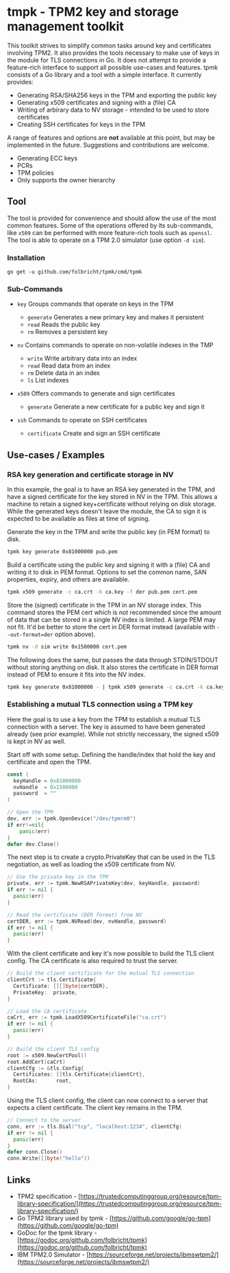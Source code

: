 # tmpk - TPM2 key and storage management toolkit

This toolkit strives to simplify common tasks around key and certificates involving TPM2. It also provides the tools necessary to make use of keys in the module for TLS connections in Go. It does not attempt to provide a feature-rich interface to support all possible use-cases and features. tpmk consists of a Go library and a tool with a simple interface. It currently provides:

- Generating RSA/SHA256 keys in the TPM and exporting the public key
- Generating x509 certificates and signing with a (file) CA
- Writing of arbirary data to NV storage - intended to be used to store certificates
- Creating SSH certificates for keys in the TPM

A range of features and options are **not** available at this point, but may be implemented in the future. Suggestions and contributions are welcome.

- Generating ECC keys
- PCRs
- TPM policies
- Only supports the owner hierarchy

## Tool

The tool is provided for convenience and should allow the use of the most common features. Some of the operations offered by its sub-commands, like `x509` can be performed with more feature-rich tools such as `openssl`. The tool is able to operate on a TPM 2.0 simulator (use option `-d sim`).

### Installation

```text
go get -u github.com/folbricht/tpmk/cmd/tpmk
```

### Sub-Commands

- `key` Groups commands that operate on keys in the TPM

  - `generate` Generates a new primary key and makes it persistent
  - `read` Reads the public key
  - `rm` Removes a persistent key

- `nv` Contains commands to operate on non-volatile indexes in the TMP

  - `write` Write arbitrary data into an index
  - `read` Read data from an index
  - `rm` Delete data in an index
  - `ls` List indexes

- `x509` Offers commands to generate and sign certificates

  - `generate` Generate a new certificate for a public key and sign it

- `ssh` Commands to operate on SSH certificates

  - `certificate` Create and sign an SSH certificate

## Use-cases / Examples

### RSA key generation and certificate storage in NV

In this example, the goal is to have an RSA key generated in the TPM, and have a signed certificate for the key stored in NV in the TPM. This allows a machine to retain a signed key+certificate without relying on disk storage. While the generated keys doesn't leave the module, the CA to sign it is expected to be available as files at time of signing.

Generate the key in the TPM and write the public key (in PEM format) to disk.

```sh
tpmk key generate 0x81000000 pub.pem
```

Build a certificate using the public key and signing it with a (file) CA and writing it to disk in PEM format. Options to set the common name, SAN properties, expiry, and others are available.

```sh
tpmk x509 generate -c ca.crt -k ca.key -f der pub.pem cert.pem
```

Store the (signed) certificate in the TPM in an NV storage index. This command stores the PEM cert which is not recommended since the amount of data that can be stored in a single NV index is limited. A large PEM may not fit. It'd be better to store the cert in DER format instead (available with `--out-format=der` option above).

```sh
tpmk nv -d sim write 0x1500000 cert.pem
```

The following does the same, but passes the data through STDIN/STDOUT without storing anything on disk. It also stores the certificate in DER format instead of PEM to ensure it fits into the NV index.

```sh
tpmk key generate 0x81000000 - | tpmk x509 generate -c ca.crt -k ca.key --out-format=der - -| tpmk nv write 0x1500000 -
```

### Establishing a mutual TLS connection using a TPM key

Here the goal is to use a key from the TPM to establish a mutual TLS connection with a server. The key is assumed to have been generated already (see prior example). While not strictly neccessary, the signed x509 is kept in NV as well.

Start off with some setup. Defining the handle/index that hold the key and certificate and open the TPM.

```go
const (
  keyHandle = 0x81000000
  nvHandle  = 0x1500000
  password  = ""
)

// Open the TPM
dev, err := tpmk.OpenDevice("/dev/tpmrm0")
if err!=nil{
    panic(err)
}
defer dev.Close()
```

The next step is to create a crypto.PrivateKey that can be used in the TLS negotiation, as well as loading the x509 certificate from NV.

```go
// Use the private key in the TPM
private, err := tpmk.NewRSAPrivateKey(dev, keyHandle, password)
if err != nil {
  panic(err)
}

// Read the certificate (DER format) from NV
certDER, err := tpmk.NVRead(dev, nvHandle, password)
if err != nil {
  panic(err)
}
```

With the client certificate and key it's now possible to build the TLS client config. The CA certificate is also required to trust the server.

```go
// Build the client certificate for the mutual TLS connection
clientCrt := tls.Certificate{
  Certificate: [][]byte{certDER},
  PrivateKey:  private,
}

// Load the CA certificate
caCrt, err := tpmk.LoadX509CertificateFile("ca.crt")
if err != nil {
  panic(err)
}

// Build the client TLS config
root := x509.NewCertPool()
root.AddCert(caCrt)
clientCfg := &tls.Config{
  Certificates: []tls.Certificate{clientCrt},
  RootCAs:      root,
}
```

Using the TLS client config, the client can now connect to a server that expects a client certificate. The client key remains in the TPM.

```go
// Connect to the server
conn, err := tls.Dial("tcp", "localhost:1234", clientCfg)
if err != nil {
  panic(err)
}
defer conn.Close()
conn.Write([]byte("hello"))
```

## Links

- TPM2 specification - [https://trustedcomputinggroup.org/resource/tpm-library-specification/](https://trustedcomputinggroup.org/resource/tpm-library-specification/)
- Go TPM2 library used by tpmk - [https://github.com/google/go-tpm](https://github.com/google/go-tpm)
- GoDoc for the tpmk library - [https://godoc.org/github.com/folbricht/tpmk](https://godoc.org/github.com/folbricht/tpmk)
- IBM TPM2.0 Simulator - [https://sourceforge.net/projects/ibmswtpm2/](https://sourceforge.net/projects/ibmswtpm2/)
